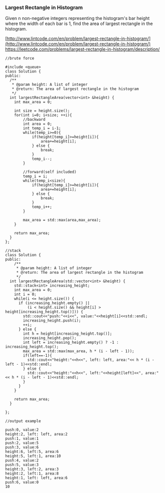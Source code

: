 ### Largest Rectangle in Histogram

Given n non-negative integers representing the histogram's bar height where the width of each bar is 1, find the area of largest rectangle in the histogram.

[http://www.lintcode.com/en/problem/largest-rectangle-in-histogram/](http://www.lintcode.com/en/problem/largest-rectangle-in-histogram/)
https://leetcode.com/problems/largest-rectangle-in-histogram/description/

```
//brute force

#include <queue>
class Solution {
public:
  /**
   * @param height: A list of integer
   * @return: The area of largest rectangle in the histogram
   */
  int largestRectangleArea(vector<int> &height) {
    int max_area = 0;

    int size = height.size();
    for(int i=0; i<size; ++i){
        //backward
        int area = 0;
        int temp_i = i-1;
        while(temp_i>=0){
            if(height[temp_i]>=height[i]){
                area+=height[i];
            } else {
                break;
            }
            temp_i--;
        }

        //forward(self included)
        temp_i = i;
        while(temp_i<size){
            if(height[temp_i]>=height[i]){
                area+=height[i];
            } else {
                break;
            }            
            temp_i++;
        }

        max_area = std::max(area,max_area);
    }

    return max_area;
  }
};
```

```
//stack
class Solution {
public:
    /**
     * @param height: A list of integer
     * @return: The area of largest rectangle in the histogram
     */
  int largestRectangleArea(std::vector<int> &height) {
    std::stack<int> increasing_height;
    int max_area = 0;
    int i = 0;
    while(i <= height.size()) {
      if (increasing_height.empty() ||
          (i < height.size() && height[i] > height[increasing_height.top()])) {
        std::cout<<"push:"<<i<<", value:"<<height[i]<<std::endl;
        increasing_height.push(i);
        ++i;
      } else {
        int h = height[increasing_height.top()];
        increasing_height.pop();
        int left = increasing_height.empty() ? -1 : increasing_height.top();
        max_area = std::max(max_area, h * (i - left - 1));
        if(left==-1){
          std::cout<<"height:"<<h<<", left: left, area:"<< h * (i - left - 1)<<std::endl;
        } else {
          std::cout<<"height:"<<h<<", left:"<<height[left]<<", area:"<< h * (i - left - 1)<<std::endl;
        }
      }
    }

    return max_area;
  }

};
```

```
//output example

push:0, value:2
height:2, left: left, area:2
push:1, value:1
push:2, value:5
push:3, value:6
height:6, left:5, area:6
height:5, left:1, area:10
push:4, value:2
push:5, value:3
height:3, left:2, area:3
height:2, left:1, area:8
height:1, left: left, area:6
push:6, value:0
10

```
